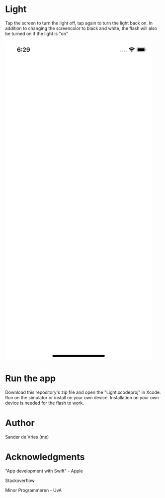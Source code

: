 # Light

Tap the screen to turn the light off, tap again to turn the light back on. In addition to changing the screencolor to black and white, the flash will also be turned on if the light is "on"

![alt text](https://github.com/freesers/SanderDeVries-Unit1-Light/blob/master/doc/Light%20(on)-iPhone%20XS.png)

# Run the app
Download this repository's zip file and open the "Light.xcodeproj" in Xcode. Run on the simulator or install on your own device. Installation on your own device is needed for the flash to work.

# Author
Sander de Vries (me)

# Acknowledgments
"App development with Swift" - Apple

Stackoverflow

Minor Programmeren - UvA
